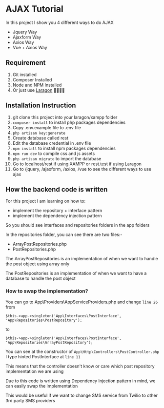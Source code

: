 # AJAX Tutorial

In this project I show you 4 different ways to do AJAX

- Jquery Way
- Ajaxform Way
- Axios Way
- Vue + Axios Way

## Requirement
1. Git installed
2. Composer Installed
3. Node and NPM Installed
4. Or just use [Laragon](https://laragon.org/download/) 🤷‍♂️🤷‍♂️

## Installation Instruction

1. git clone this project into your laragon/xampp folder
2. `composer install` to install php packages dependencies
5. Copy .env.example file to .env file
3. `php artisan key:generate`
4. Create database called rest
6. Edit the database credential in .env file
7. `npm install` to install npm packages dependencies
8. `npm run dev` to compile css and js assets
9. `php artisan migrate` to import the database
10. Go to localhost/rest if using XAMPP or rest.test if using Laragon
11. Go to /jquery, /ajaxform, /axios, /vue to see the different ways to use ajax

## How the backend code is written

For this project I am learning on how to:
- implement the repository + interface pattern
- implement the dependency injection pattern

So you should see interfaces and repositories folders in the app folders

In the repositories folder, you can see there are two files:-
- ArrayPostRepositories.php
- PostRepositories.php

The ArrayPostRepositories is an implementation of when we want to handle the post object using array only

The PostRepositories is an implementation of when we want to have a database to handle the post object

### How to swap the implementation?

You can go to App\Providers\AppServiceProviders.php and change `line 26` from

`$this->app->singleton('App\Interfaces\PostInterface', 'App\Repositories\PostRepository');`

to

`$this->app->singleton('App\Interfaces\PostInterface', 'App\Repositories\ArrayPostRepository');`

You can see at the constructor of `App\Http\Controllers\PostController.php` I type hinted PostInterface at `line 11`

This means that the controller doesn't know or care which post repository implementation we are using

Due to this code is written using Dependency Injection pattern in mind, we can easily swap the implementation

This would be useful if we want to change SMS service from Twilio to other 3rd party SMS providers